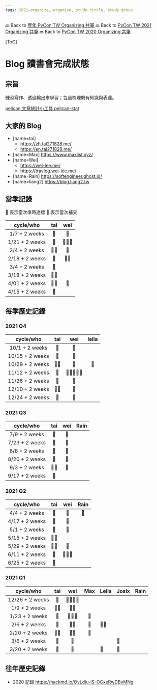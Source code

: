 ```yaml
---
tags: 2021-organize, organize, study circle, study group
---
```

🔙 Back to [歷年 PyCon TW Organizing 共筆](/ryPr7SFyP/%2FHM5mHCFKQCu7-W5ea8ITcw%3Fview)
🔙 Back to [PyCon TW 2021 Organizing 共筆](/Wb9vQrfJQk-5tPoPR23hwA)
🔙 Back to [PyCon TW 2020 Organizing 共筆](/5u84SOprTUeQYBR57TH49w)

[ToC]

# Blog 讀書會完成狀態
## 宗旨
練習寫作、透過輸出來學習；包過梳理既有知識與表達。

[pelican 文章統計小工具 pelican-stat](https://wei-lee.me/posts/tech/2021/01/post-frequency-analysis-how-i-get-pelican-article-data-and-plot/)

## 大家的 Blog
- [name=tai]
    - https://zh.tai271828.me/
    - https://en.tai271828.me/
- [name=Max] https://www.maxlist.xyz/
- [name=Wei]
    - https://wei-lee.me/
    - https://travlog.wei-lee.me/
- [name=Rain] https://softengineer.ghost.io/
- [name=liang2] https://blog.liang2.tw

## 當季記錄
🐍 表示當次準時達標
🐢 表示當次補交

| cycle/who       | tai | wei |
|:---------------:|:---:|:---:|
| 1/7 + 2 weeks | 🐍 | 🐍 |
| 1/21 + 2 weeks | 🐍 | 🐍🐍🐍 |
| 2/4 + 2 weeks | 🐍🐍 | 🐍 |
| 2/18 + 2 weeks | 🐍 | 🐍🐍 |
| 3/4 + 2 weeks | 🐢 | |
| 3/18 + 2 weeks | 🐍🐢 | |
| 4/01 + 2 weeks | 🐢🐢 | 🐍 |
| 4/15 + 2 weeks | 🐍 | |


## 每季歷史記錄
### 2021 Q4
| cycle/who       | tai | wei | leila |
|:---------------:|:---:|:---:|:------:|
| 10/1 + 2 weeks  | 🐍 | 🐍 | |
| 10/15 + 2 weeks | 🐍 | 🐍 | |
| 10/29 + 2 weeks | 🐍🐍 | 🐍 | 🐍 |
| 11/12 + 2 weeks | 🐍 | 🐍🐍🐍🐍🐍 | |
| 11/26 + 2 weeks | 🐍 | 🐢 | | 
| 12/10 + 2 weeks | 🐢🐢   | 🐍 | | |
| 12/24 + 2 weeks |  🐍  | 🐍 | | |



### 2021 Q3

| cycle/who       | tai | wei | Rain |
|:---------------:|:---:|:---:|:------:|
| 7/9 + 2 weeks | 🐍 | 🐢 | |
| 7/23 + 2 weeks |🐢 |🐢 |
| 8/8 + 2 weeks |🐍| 🐍 |
| 8/20 + 2 weeks |🐍| 🐍|
| 9/3 + 2 weeks | 🐍🐍 | 🐍 | |
| 9/17 + 2 weeks | 🐍 |  | |



### 2021 Q2
| cycle/who       | tai | wei | Rain |
|:---------------:|:---:|:---:|:------:|
| 4/4 + 2 weeks | 🐍 | 🐍 | 🐍 |
| 4/17 + 2 weeks | 🐍  | 🐍 | |
| 5/1 + 2 weeks | 🐢 | 🐢 | |
| 5/15 + 2 weeks | 🐍🐍 |  | |
| 5/29 + 2 weeks | 🐍🐍 | 🐍 | |
| 6/11 + 2 weeks | 🐍 | 🐍🐍🐍  | |
| 6/25 + 2 weeks | 🐍 |   | |

### 2021 Q1
| cycle/who       | tai | wei | Max | Leila | Josix | Rain |
|:---------------:|:---:|:---:|:------:|:---|:--|:-----|
| 12/26 + 2 weeks | 🐍 | 🐍🐍🐍🐍 | | |
| 1/9 + 2 weeks   | 🐍🐍 | 🐍🐍 | |
| 1/23 + 2 weeks | 🐢 | 🐍🐍🐍 | 🐍 |
| 2/6 + 2 weeks | 🐍 | 🐍🐍 | 🐍 | 🐍🐍 |
| 2/20 + 2 weeks | 🐍🐍 | 🐍🐍 | 🐍 | |
| 3/6 + 2 weeks |🐍 | 🐍 |  | | 🐍|
| 3/20 + 2 weeks | 🐢 | 🐢 | | 🐍| 🐍|



## 往年歷史記錄
- 2020 記錄 https://hackmd.io/OvLdiu-iS-OGxeRwDBvMNg